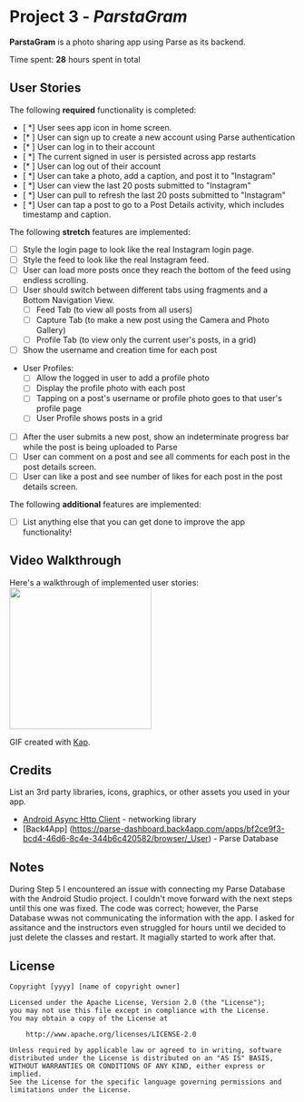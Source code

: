 # Project 3 - *ParstaGram*

**ParstaGram** is a photo sharing app using Parse as its backend.

Time spent: **28** hours spent in total

## User Stories

The following **required** functionality is completed:

- [ *] User sees app icon in home screen.
- [* ] User can sign up to create a new account using Parse authentication
- [* ] User can log in to their account
- [ *] The current signed in user is persisted across app restarts
- [* ] User can log out of their account
- [ *] User can take a photo, add a caption, and post it to "Instagram"
- [ *] User can view the last 20 posts submitted to "Instagram"
- [ *] User can pull to refresh the last 20 posts submitted to "Instagram"
- [ *] User can tap a post to go to a Post Details activity, which includes timestamp and caption.

The following **stretch** features are implemented:

- [ ] Style the login page to look like the real Instagram login page.
- [ ] Style the feed to look like the real Instagram feed.
- [ ] User can load more posts once they reach the bottom of the feed using endless scrolling.
- [ ] User should switch between different tabs using fragments and a Bottom Navigation View.
  - [ ] Feed Tab (to view all posts from all users)
  - [ ] Capture Tab (to make a new post using the Camera and Photo Gallery)
  - [ ] Profile Tab (to view only the current user's posts, in a grid)
- [ ] Show the username and creation time for each post
- User Profiles:
  - [ ] Allow the logged in user to add a profile photo
  - [ ] Display the profile photo with each post
  - [ ] Tapping on a post's username or profile photo goes to that user's profile page
  - [ ] User Profile shows posts in a grid
- [ ] After the user submits a new post, show an indeterminate progress bar while the post is being uploaded to Parse
- [ ] User can comment on a post and see all comments for each post in the post details screen.
- [ ] User can like a post and see number of likes for each post in the post details screen.

The following **additional** features are implemented:

- [ ] List anything else that you can get done to improve the app functionality!

## Video Walkthrough

Here's a walkthrough of implemented user stories:
<img src="https://github.com/shaniyaclement/FBU-Parstagram/raw/master/Parsta.gif" width="250" />

GIF created with [Kap](https://getkap.co/).

## Credits

List an 3rd party libraries, icons, graphics, or other assets you used in your app.

- [Android Async Http Client](http://loopj.com/android-async-http/) - networking library
- [Back4App] (https://parse-dashboard.back4app.com/apps/bf2ce9f3-bcd4-46d6-8c4e-344b6c420582/browser/_User) - Parse Database


## Notes

During Step 5 I encountered an issue with connecting my Parse Database with the Android Studio project. I couldn't move forward with the next steps until this one was fixed. The code was correct; however, the Parse Database wwas not communicating the information with the app. I asked for assitance and the instructors even struggled for hours until we decided to just delete the classes and restart. It magially started to work after that.
## License

    Copyright [yyyy] [name of copyright owner]

    Licensed under the Apache License, Version 2.0 (the "License");
    you may not use this file except in compliance with the License.
    You may obtain a copy of the License at

        http://www.apache.org/licenses/LICENSE-2.0

    Unless required by applicable law or agreed to in writing, software
    distributed under the License is distributed on an "AS IS" BASIS,
    WITHOUT WARRANTIES OR CONDITIONS OF ANY KIND, either express or implied.
    See the License for the specific language governing permissions and
    limitations under the License.
